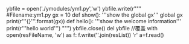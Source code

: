ybfile = open('./ymodules/ym1.py','w')
ybfile.write(r"""\
#Filename:ym1.py
gx = 10
def show():
    '''show the global gx'''
    global gx
    print(r'''{}'''.format(gx))
def hello():
    '''show the welcome information'''
    print(r'''hello world''')
""")
ybfile.close()
del ybfile
//覆盖
        with open(resFileName, 'w') as f:
            f.write(''.join(resList))
'r'
a=f.read()
